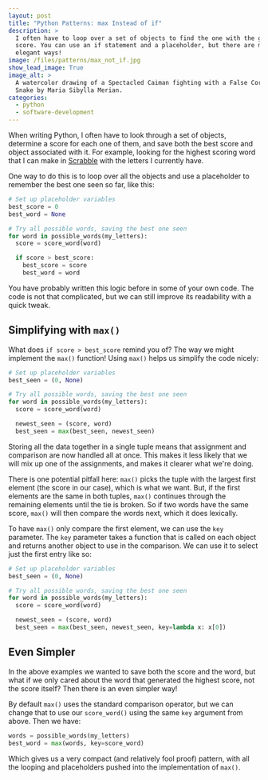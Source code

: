 ```yaml
---
layout: post
title: "Python Patterns: max Instead of if"
description: >
  I often have to loop over a set of objects to find the one with the greatest
  score. You can use an if statement and a placeholder, but there are more
  elegant ways!
image: /files/patterns/max_not_if.jpg
show_lead_image: True
image_alt: >
  A watercolor drawing of a Spectacled Caiman fighting with a False Coral
  Snake by Maria Sibylla Merian.
categories:
  - python
  - software-development
---
```


When writing Python, I often have to look through a set of objects, determine
a score for each one of them, and save both the best score and object
associated with it. For example, looking for the highest scoring word that I
can make in [Scrabble][scrabble] with the letters I currently have.

One way to do this is to loop over all the objects and use a placeholder to
remember the best one seen so far, like this:

[scrabble]: https://en.wikipedia.org/wiki/Scrabble

```python
# Set up placeholder variables
best_score = 0
best_word = None

# Try all possible words, saving the best one seen
for word in possible_words(my_letters):
  score = score_word(word)

  if score > best_score:
    best_score = score
    best_word = word
```

You have probably written this logic before in some of your own code. The code
is not that complicated, but we can still improve its readability with a quick
tweak.

## Simplifying with `max()`

What does `if score > best_score` remind you of? The way we might implement
the `max()` function! Using `max()` helps us simplify the code nicely:

```python
# Set up placeholder variables
best_seen = (0, None)

# Try all possible words, saving the best one seen
for word in possible_words(my_letters):
  score = score_word(word)

  newest_seen = (score, word)
  best_seen = max(best_seen, newest_seen)
```

Storing all the data together in a single tuple means that assignment and
comparison are now handled all at once. This makes it less likely that we will
mix up one of the assignments, and makes it clearer what we're doing.

There is one potential pitfall here: `max()` picks the tuple with the largest
first element (the score in our case), which is what we want. But, if the
first elements are the same in both tuples, `max()` continues through the
remaining elements until the tie is broken. So if two words have the same
score, `max()` will then compare the words next, which it does lexically.

To have `max()` only compare the first element, we can use the `key`
parameter. The `key` parameter takes a function that is called on each object
and returns another object to use in the comparison. We can use it to select
just the first entry like so:

```python
# Set up placeholder variables
best_seen = (0, None)

# Try all possible words, saving the best one seen
for word in possible_words(my_letters):
  score = score_word(word)

  newest_seen = (score, word)
  best_seen = max(best_seen, newest_seen, key=lambda x: x[0])
```

## Even Simpler

In the above examples we wanted to save both the score and the word, but what
if we only cared about the word that generated the highest score, not the
score itself? Then there is an even simpler way!

By default `max()` uses the standard comparison operator, but we can change
that to use our `score_word()` using the same `key` argument from above. Then
we have:

```python
words = possible_words(my_letters)
best_word = max(words, key=score_word)
```

Which gives us a very compact (and relatively fool proof) pattern, with all
the looping and placeholders pushed into the implementation of `max()`.
